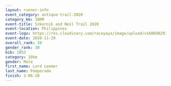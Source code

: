 ```yaml
--- 
layout: runner-info 
event_category: antique-trail-2020 
category_km: 10KM 
event-title: Szkornik and Neil Trail 2020  
event-location: Philippines 
event-logo: https://res.cloudinary.com/raceyaya/image/upload/v1606982938/logo/antiruq-trails2020_ttinm3.png 
event-date: 2020-11-29 
overall_rank: 34
gender_rank: 30
bib: 1053
category: 10km
gender: Male
first_name: Lord Leomer
last_name: Pomperada
finish: 2-06-20
--- 
```

